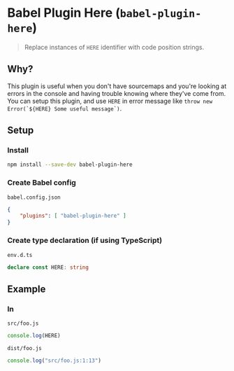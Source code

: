 # Babel Plugin Here (`babel-plugin-here`)
> Replace instances of `HERE` identifier with code position strings.

## Why?
This plugin is useful when you don't have sourcemaps and you're looking at errors in the console and having trouble knowing where they've come from. You can setup this plugin, and use `HERE` in error message like ``throw new Error(`${HERE} Some useful message`)``.

## Setup
### Install

```sh
npm install --save-dev babel-plugin-here
```

### Create Babel config

`babel.config.json`

```json
{
	"plugins": [ "babel-plugin-here" ]
}
```

### Create type declaration (if using TypeScript)

`env.d.ts`
```ts
declare const HERE: string
```

## Example
### In
`src/foo.js`

```js
console.log(HERE)
```

`dist/foo.js`

```js
console.log("src/foo.js:1:13")
```
